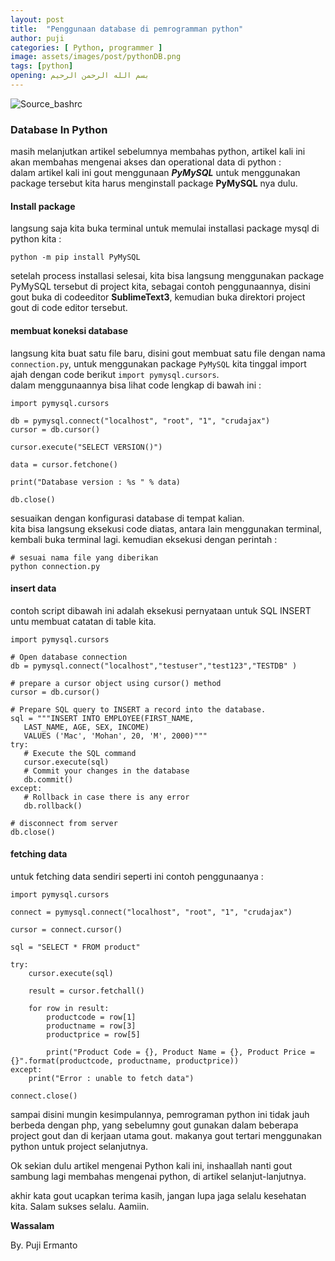 ```yaml
---
layout: post
title:  "Penggunaan database di pemrogramman python"
author: puji
categories: [ Python, programmer ]
image: assets/images/post/pythonDB.png
tags: [python]
opening: بسم الله الرحمن الرحيم
---  
```

![Source_bashrc]({{site.url}}/assets/images/post/python-sql.jpeg)  

### Database In Python  
masih melanjutkan artikel sebelumnya membahas python, artikel kali ini akan membahas mengenai akses dan operational data di python :  
dalam artikel kali ini gout menggunaan ***PyMySQL*** untuk menggunakan package tersebut kita harus menginstall package **PyMySQL** nya dulu.  

#### Install package  
langsung saja kita buka terminal untuk memulai installasi package mysql di python kita :  

```
python -m pip install PyMySQL
```  
setelah process installasi selesai, kita bisa langsung menggunakan package PyMySQL tersebut di project kita, sebagai contoh penggunaannya, disini gout buka di codeeditor **SublimeText3**, kemudian buka direktori project gout di code editor tersebut.  

#### membuat koneksi database  
langsung kita buat satu file baru, disini gout membuat satu file dengan nama ```connection.py```, untuk menggunakan package ```PyMySQL``` kita tinggal import ajah dengan code berikut ``` import pymysql.cursors ```.  
dalam menggunaannya bisa lihat code lengkap di bawah ini :  

```
import pymysql.cursors

db = pymysql.connect("localhost", "root", "1", "crudajax")
cursor = db.cursor()

cursor.execute("SELECT VERSION()")

data = cursor.fetchone()

print("Database version : %s " % data)

db.close()
```  
sesuaikan dengan konfigurasi database di tempat kalian.  
kita bisa langsung eksekusi code diatas, antara lain menggunakan terminal, kembali buka terminal lagi. kemudian eksekusi dengan perintah :  
```
# sesuai nama file yang diberikan
python connection.py
```  

#### insert data  
contoh script dibawah ini adalah eksekusi pernyataan untuk SQL INSERT untu membuat catatan di table kita.  

```
import pymysql.cursors

# Open database connection
db = pymysql.connect("localhost","testuser","test123","TESTDB" )

# prepare a cursor object using cursor() method
cursor = db.cursor()

# Prepare SQL query to INSERT a record into the database.
sql = """INSERT INTO EMPLOYEE(FIRST_NAME,
   LAST_NAME, AGE, SEX, INCOME)
   VALUES ('Mac', 'Mohan', 20, 'M', 2000)"""
try:
   # Execute the SQL command
   cursor.execute(sql)
   # Commit your changes in the database
   db.commit()
except:
   # Rollback in case there is any error
   db.rollback()

# disconnect from server
db.close()
```  

#### fetching data  
untuk fetching data sendiri seperti ini contoh penggunaanya :  

```
import pymysql.cursors

connect = pymysql.connect("localhost", "root", "1", "crudajax")

cursor = connect.cursor()

sql = "SELECT * FROM product"

try:
	cursor.execute(sql)

	result = cursor.fetchall()

	for row in result:
		productcode = row[1]
		productname = row[3]
		productprice = row[5]

		print("Product Code = {}, Product Name = {}, Product Price = {}".format(productcode, productname, productprice))
except:
	print("Error : unable to fetch data")

connect.close()
```  
sampai disini mungin kesimpulannya, pemrograman python ini tidak jauh berbeda dengan php, yang sebelumny gout gunakan dalam beberapa project gout dan di kerjaan utama gout. makanya gout tertari menggunakan python untuk project selanjutnya.

Ok sekian dulu artikel mengenai Python kali ini, inshaallah nanti gout sambung lagi membahas mengenai python, di artikel selanjut-lanjutnya.  

akhir kata gout ucapkan terima kasih, jangan lupa jaga selalu kesehatan kita. Salam sukses selalu. Aamiin. 

**Wassalam**


By. Puji Ermanto



